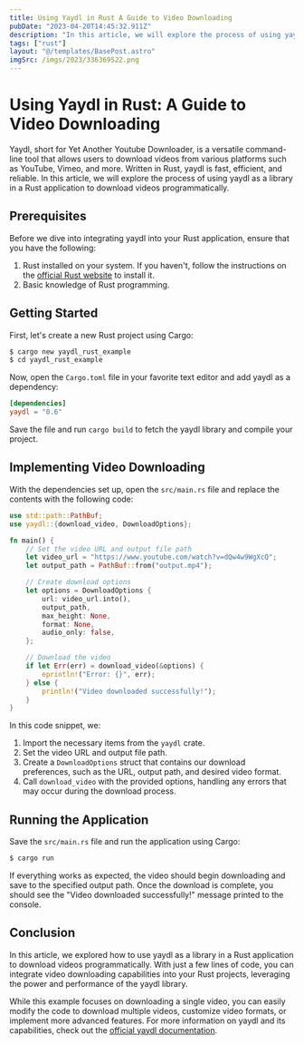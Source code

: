 ```yaml
---
title: Using Yaydl in Rust A Guide to Video Downloading
pubDate: "2023-04-20T14:45:32.911Z"
description: "In this article, we will explore the process of using yaydl as a library in a Rust application to download videos programmatically."
tags: ["rust"]
layout: "@/templates/BasePost.astro"
imgSrc: /imgs/2023/336369522.png
---
```

# Using Yaydl in Rust: A Guide to Video Downloading

Yaydl, short for Yet Another Youtube Downloader, is a versatile command-line tool that allows users to download videos from various platforms such as YouTube, Vimeo, and more. Written in Rust, yaydl is fast, efficient, and reliable. In this article, we will explore the process of using yaydl as a library in a Rust application to download videos programmatically.

## Prerequisites

Before we dive into integrating yaydl into your Rust application, ensure that you have the following:

1. Rust installed on your system. If you haven't, follow the instructions on the [official Rust website](https://www.rust-lang.org/tools/install) to install it.
2. Basic knowledge of Rust programming.

## Getting Started

First, let's create a new Rust project using Cargo:

```sh
$ cargo new yaydl_rust_example
$ cd yaydl_rust_example
```

Now, open the `Cargo.toml` file in your favorite text editor and add yaydl as a dependency:

```toml
[dependencies]
yaydl = "0.6"
```

Save the file and run `cargo build` to fetch the yaydl library and compile your project.

## Implementing Video Downloading

With the dependencies set up, open the `src/main.rs` file and replace the contents with the following code:

```rust
use std::path::PathBuf;
use yaydl::{download_video, DownloadOptions};

fn main() {
    // Set the video URL and output file path
    let video_url = "https://www.youtube.com/watch?v=dQw4w9WgXcQ";
    let output_path = PathBuf::from("output.mp4");

    // Create download options
    let options = DownloadOptions {
        url: video_url.into(),
        output_path,
        max_height: None,
        format: None,
        audio_only: false,
    };

    // Download the video
    if let Err(err) = download_video(&options) {
        eprintln!("Error: {}", err);
    } else {
        println!("Video downloaded successfully!");
    }
}
```

In this code snippet, we:

1. Import the necessary items from the `yaydl` crate.
2. Set the video URL and output file path.
3. Create a `DownloadOptions` struct that contains our download preferences, such as the URL, output path, and desired video format.
4. Call `download_video` with the provided options, handling any errors that may occur during the download process.

## Running the Application

Save the `src/main.rs` file and run the application using Cargo:

```sh
$ cargo run
```

If everything works as expected, the video should begin downloading and save to the specified output path. Once the download is complete, you should see the "Video downloaded successfully!" message printed to the console.

## Conclusion

In this article, we explored how to use yaydl as a library in a Rust application to download videos programmatically. With just a few lines of code, you can integrate video downloading capabilities into your Rust projects, leveraging the power and performance of the yaydl library.

While this example focuses on downloading a single video, you can easily modify the code to download multiple videos, customize video formats, or implement more advanced features. For more information on yaydl and its capabilities, check out the [official yaydl documentation](https://docs.rs/yaydl).
